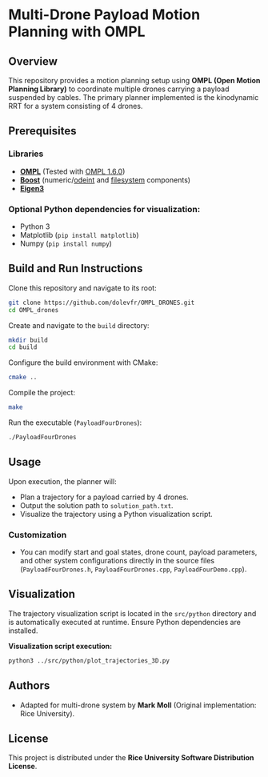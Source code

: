 # Multi-Drone Payload Motion Planning with OMPL

## Overview
This repository provides a motion planning setup using **OMPL (Open Motion Planning Library)** to coordinate multiple drones carrying a payload suspended by cables. The primary planner implemented is the kinodynamic RRT for a system consisting of 4 drones.

## Prerequisites

### Libraries
- [**OMPL**](https://ompl.kavrakilab.org/) (Tested with [OMPL 1.6.0](https://github.com/ompl/ompl/releases/tag/1.6.0))
- [**Boost**](https://www.boost.org/) (numeric/[odeint](https://www.boost.org/doc/libs/release/libs/numeric/odeint/) and [filesystem](https://www.boost.org/doc/libs/release/libs/filesystem/) components)
- [**Eigen3**](https://eigen.tuxfamily.org/)

### Optional Python dependencies for visualization:
- Python 3
- Matplotlib (`pip install matplotlib`)
- Numpy (`pip install numpy`)

## Build and Run Instructions

Clone this repository and navigate to its root:
```bash
git clone https://github.com/dolevfr/OMPL_DRONES.git
cd OMPL_drones
```

Create and navigate to the `build` directory:
```bash
mkdir build
cd build
```

Configure the build environment with CMake:
```bash
cmake ..
```

Compile the project:
```bash
make
```

Run the executable (`PayloadFourDrones`):
```bash
./PayloadFourDrones
```

## Usage
Upon execution, the planner will:

- Plan a trajectory for a payload carried by 4 drones.
- Output the solution path to `solution_path.txt`.
- Visualize the trajectory using a Python visualization script.

### Customization
- You can modify start and goal states, drone count, payload parameters, and other system configurations directly in the source files (`PayloadFourDrones.h`, `PayloadFourDrones.cpp`, `PayloadFourDemo.cpp`).

## Visualization
The trajectory visualization script is located in the `src/python` directory and is automatically executed at runtime. Ensure Python dependencies are installed.

**Visualization script execution:**
```bash
python3 ../src/python/plot_trajectories_3D.py
```

## Authors
- Adapted for multi-drone system by **Mark Moll** (Original implementation: Rice University).

## License
This project is distributed under the **Rice University Software Distribution License**.